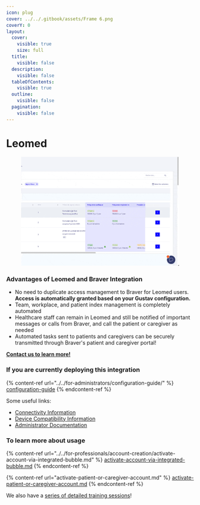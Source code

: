 ```yaml
---
icon: plug
cover: ../../.gitbook/assets/Frame 6.png
coverY: 0
layout:
  cover:
    visible: true
    size: full
  title:
    visible: false
  description:
    visible: false
  tableOfContents:
    visible: true
  outline:
    visible: false
  pagination:
    visible: false
---
```


# Leomed

<div align="left"><figure><img src="../../.gitbook/assets/CleanShot 2025-01-09 at 22.34.16.gif" alt=""><figcaption></figcaption></figure></div>

### Advantages of Leomed and Braver Integration

* No need to duplicate access management to Braver for Leomed users. **Access is automatically granted based on your Gustav configuration.**
* Team, workplace, and patient index management is completely automated
* Healthcare staff can remain in Leomed and still be notified of important messages or calls from Braver, and call the patient or caregiver as needed
* Automated tasks sent to patients and caregivers can be securely transmitted through Braver's patient and caregiver portal!

[**Contact us to learn more!**](https://braverhealth.typeform.com/to/D8CEMzqZ?typeform-source=support.braver.net)

### If you are currently deploying this integration

{% content-ref url="../../for-administrators/configuration-guide/" %}
[configuration-guide](../../for-administrators/configuration-guide/)
{% endcontent-ref %}

Some useful links:

* [Connectivity Information](https://support.braver.net/technical-details/connectivity)
* [Device Compatibility Information](https://support.braver.net/technical-details/compatibility)
* [Administrator Documentation](https://app.gitbook.com/s/C7asQvRtcnnGS2hUcyO0/for-administrators/get-started)

### To learn more about usage

{% content-ref url="../../for-professionals/account-creation/activate-account-via-integrated-bubble.md" %}
[activate-account-via-integrated-bubble.md](../../for-professionals/account-creation/activate-account-via-integrated-bubble.md)
{% endcontent-ref %}

{% content-ref url="activate-patient-or-caregiver-account.md" %}
[activate-patient-or-caregiver-account.md](activate-patient-or-caregiver-account.md)
{% endcontent-ref %}

We also have a [series of detailed training sessions](https://app.gitbook.com/s/mZQ8lm0cUSwr36vZBzik/for-professionals/readme)!
